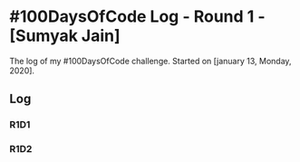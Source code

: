 # #100DaysOfCode Log - Round 1 - [Sumyak Jain]

The log of my #100DaysOfCode challenge. Started on [january 13, Monday, 2020].

## Log

### R1D1 


### R1D2
